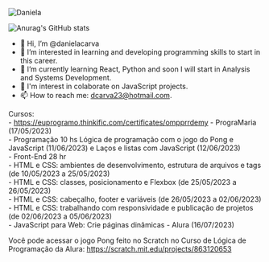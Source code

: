 ![Daniela](https://user-images.githubusercontent.com/132776296/236644124-d731d5f8-5a51-41ed-81d0-3fa8b8dfb294.png)

![Anurag's GitHub stats](https://github-readme-stats.vercel.app/api?username=danielacarva&show_icons=true&theme=radical)
- 👋 Hi, I’m @danielacarva
- 👀 I’m interested in learning and developing programming skills to start in this career.
- 🌱 I’m currently learning React, Python and soon I will start in Analysis and Systems Development.
- 🔭 I'm interest in colaborate on JavaScript projects.
- 📫 How to reach me: dcarva23@hotmail.com.

Cursos:
<br> - https://euprogramo.thinkific.com/certificates/ompprrdemy - PrograMaria (17/05/2023)
<br> - Programação 10 hs Lógica de programação com o jogo do Pong e JavaScript (11/06/2023) e Laços e listas com JavaScript (12/06/2023)
<br> - Front-End 28 hr
        <br>- HTML e CSS: ambientes de desenvolvimento, estrutura de arquivos e tags (de 10/05/2023 a 25/05/2023)
        <br>- HTML e CSS: classes, posicionamento e Flexbox (de 25/05/2023 a 26/05/2023)
        <br>- HTML e CSS: cabeçalho, footer e variáveis (de 26/05/2023 a 02/06/2023)
        <br>- HTML e CSS: trabalhando com responsividade e publicação de projetos (de 02/06/2023 a 05/06/2023)
<br> - JavaScript para Web: Crie páginas dinâmicas - Alura (16/07/2023)

Você pode acessar o jogo Pong feito no Scratch no Curso de Lógica de Programação da Alura:
https://scratch.mit.edu/projects/863120653

